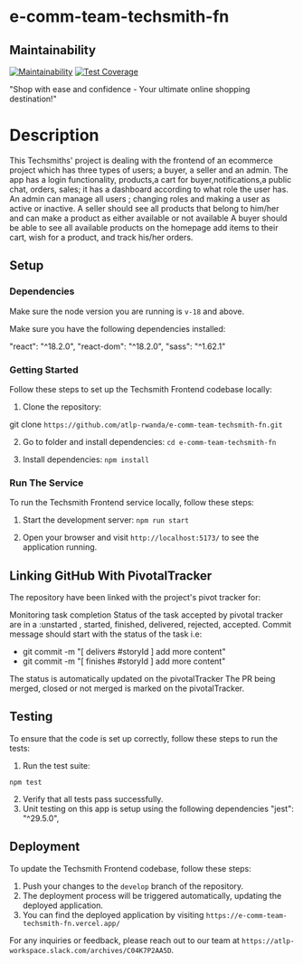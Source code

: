 # e-comm-team-techsmith-fn

## Maintainability

[![Maintainability](https://api.codeclimate.com/v1/badges/5758ec3353e0560c2e43/maintainability)](https://codeclimate.com/github/atlp-rwanda/e-comm-team-techsmith-fn/maintainability)
[![Test Coverage](https://api.codeclimate.com/v1/badges/5758ec3353e0560c2e43/test_coverage)](https://codeclimate.com/github/atlp-rwanda/e-comm-team-techsmith-fn/test_coverage)

"Shop with ease and confidence - Your ultimate online shopping destination!"

# Description

This Techsmiths' project is dealing with the frontend of an ecommerce project which has three types of users; a buyer, a seller and an admin. The app has a login functionality, products,a cart for buyer,notifications,a public chat, orders, sales; it has a dashboard according to what role the user has.
An admin can manage all users ; changing roles and making a user as active or inactive. A seller should see all products that belong to him/her and can make a product as either available or not available A buyer should be able to see all available products on the homepage add items to their cart, wish for a product, and track his/her orders.


## Setup

### Dependencies

Make sure the node version you are running is `v-18` and above.

Make sure you have the following dependencies installed:

"react": "^18.2.0",
"react-dom": "^18.2.0",
"sass": "^1.62.1"

### Getting Started

Follow these steps to set up the Techsmith Frontend codebase locally:

1. Clone the repository:

git clone `https://github.com/atlp-rwanda/e-comm-team-techsmith-fn.git`

2. Go to folder and install dependencies:
`cd e-comm-team-techsmith-fn`

3. Install dependencies:
`npm install`

### Run The Service

To run the Techsmith Frontend service locally, follow these steps:

1. Start the development server:
`npm run start`

2. Open your browser and visit `http://localhost:5173/` to see the application running.

## Linking GitHub With PivotalTracker 

The repository have been linked with the project's pivot tracker for:

Monitoring task completion
Status of the task accepted by pivotal tracker are in a :unstarted , started, finished, delivered, rejected, accepted.
Commit message should start with the status of the task i.e:
- git commit -m "[ delivers #storyId ] add more content"
- git commit -m "[ finishes #storyId ] add more content"

The status is automatically updated on the pivotalTracker 
The PR being merged, closed or not merged is marked on the pivotalTracker.


## Testing

To ensure that the code is set up correctly, follow these steps to run the tests:

1. Run the test suite:

`npm test`

2. Verify that all tests pass successfully.
3. Unit testing on this app is setup using the following dependencies
  "jest": "^29.5.0",


## Deployment

To update the Techsmith Frontend codebase, follow these steps:

1. Push your changes to the `develop` branch of the repository.
2. The deployment process will be triggered automatically, updating the deployed application.
3. You can find the deployed application by visiting `https://e-comm-team-techsmith-fn.vercel.app/`

For any inquiries or feedback, please reach out to our team at `https://atlp-workspace.slack.com/archives/C04K7P2AA5D`.

